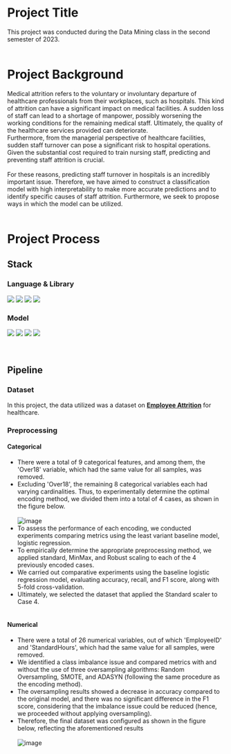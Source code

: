 # Project Title
This project was conducted during the Data Mining class in the second semester of 2023.
<br><br>

# Project Background 
Medical attrition refers to the voluntary or involuntary departure of healthcare professionals from their workplaces, such as hospitals. This kind of attrition can have a significant impact on medical facilities.
A sudden loss of staff can lead to a shortage of manpower, possibly worsening the working conditions for the remaining medical staff. Ultimately, the quality of the healthcare services provided can deteriorate. <br>
Furthermore, from the managerial perspective of healthcare facilities, sudden staff turnover can pose a significant risk to hospital operations. Given the substantial cost required to train nursing staff, predicting and preventing staff attrition is crucial.<br><br>
For these reasons, predicting staff turnover in hospitals is an incredibly important issue. Therefore, we have aimed to construct a classification model with high interpretability to make more accurate predictions and to identify specific causes of staff attrition. Furthermore, we seek to propose ways in which the model can be utilized.
<br><br>

# Project Process  

## Stack
### Language & Library
<div>
  <img src="https://img.shields.io/badge/Python-3776AB?style=flat&logo=python&logoColor=white"/>
  <img src="https://img.shields.io/badge/Numpy-013243?style=flat&logo=Numpy&logoColor=white"/>
  <img src="https://img.shields.io/badge/Pandas-150458?style=flat&logo=Pandas&logoColor=white"/>
  <img src="https://img.shields.io/badge/Scikit learn-F7931E?style=flat&logo=Scikitlearn&logoColor=white"/>
</div>

### Model
<div>
  <img src="https://img.shields.io/badge/Statsmodels-000000?style=flat&logo=&logoColor=white"/>
  <img src="https://img.shields.io/badge/LogisticRegression-000000?style=flat&logo=&logoColor=white"/>
  <img src="https://img.shields.io/badge/SVM-000000?style=flat&logo=&logoColor=white"/>
  <img src="https://img.shields.io/badge/Naive bayes-000000?style=flat&logo=&logoColor=white"/>
</div>
<br><br>

## Pipeline
### Dataset
In this project, the data utilized was a dataset on [**Employee Attrition**](https://www.kaggle.com/datasets/jpmiller/employee-attrition-for-healthcare/data) for healthcare.

### Preprocessing
#### **Categorical**
- There were a total of 9 categorical features, and among them, the 'Over18' variable, which had the same value for all samples, was removed.
- Excluding 'Over18', the remaining 8 categorical variables each had varying cardinalities. Thus, to experimentally determine the optimal encoding method, we divided them into a total of 4 cases, as shown in the figure below.<br><br>
![image](https://github.com/YunSeoHwan/DM_TeamProject/assets/48356954/827a0c7c-3798-42c7-94e3-d09cd457fd44)<br>
- To assess the performance of each encoding, we conducted experiments comparing metrics using the least variant baseline model, logistic regression.
- To empirically determine the appropriate preprocessing method, we applied standard, MinMax, and Robust scaling to each of the 4 previously encoded cases.
- We carried out comparative experiments using the baseline logistic regression model, evaluating accuracy, recall, and F1 score, along with 5-fold cross-validation.
- Ultimately, we selected the dataset that applied the Standard scaler to Case 4.
<br><br>

#### **Numerical**
- There were a total of 26 numerical variables, out of which 'EmployeeID' and 'StandardHours', which had the same value for all samples, were removed.
- We identified a class imbalance issue and compared metrics with and without the use of three oversampling algorithms: Random Oversampling, SMOTE, and ADASYN (following the same procedure as the encoding method).
- The oversampling results showed a decrease in accuracy compared to the original model, and there was no significant difference in the F1 score, considering that the imbalance issue could be reduced (hence, we proceeded without applying oversampling).
- Therefore, the final dataset was configured as shown in the figure below, reflecting the aforementioned results<br><br>
![image](https://github.com/YunSeoHwan/DM_TeamProject/assets/48356954/a32a0360-c179-49b6-a08e-23f0061ef78b)
